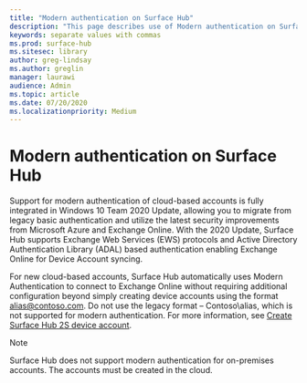 ```yaml
---
title: "Modern authentication on Surface Hub"
description: "This page describes use of Modern authentication on Surface Hub in contrast to legacy basic authentication."
keywords: separate values with commas
ms.prod: surface-hub
ms.sitesec: library
author: greg-lindsay
ms.author: greglin
manager: laurawi
audience: Admin
ms.topic: article
ms.date: 07/20/2020
ms.localizationpriority: Medium
---
```


# Modern authentication on Surface Hub

Support for modern authentication of cloud-based accounts is fully integrated in Windows 10 Team 2020 Update, allowing you to migrate from legacy basic authentication and utilize the latest security improvements from Microsoft Azure and Exchange Online. With the 2020 Update, Surface Hub supports Exchange Web Services (EWS) protocols and Active Directory Authentication Library (ADAL) based authentication enabling Exchange Online for Device Account syncing.

For new cloud-based accounts, Surface Hub automatically uses Modern Authentication to connect to Exchange Online without requiring additional configuration beyond simply creating device accounts using the format [alias@contoso.com](mailto:alias@contoso.com). Do not use the legacy format – Contoso\alias, which is not supported for modern authentication. For more information, see [Create Surface Hub 2S device account](https://docs.microsoft.com/surface-hub/surface-hub-2s-account).

> [!NOTE]
> Surface Hub does not support modern authentication for on-premises accounts. The accounts must be created in the cloud.

